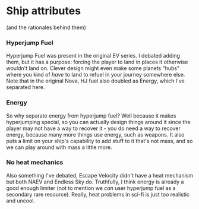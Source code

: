 # Ship attributes
(and the rationales behind them)

### Hyperjump Fuel
Hyperjump Fuel was present in the original EV series. I debated adding them, but it has a purpose: forcing the player to land in places it otherwise wouldn't land on. Clever design might even make some planets "hubs" where you kind of _have_ to land to refuel in your journey somewhere else.
Note that in the original Nova, HJ fuel also doubled as Energy, which I've separated here.

### Energy
So why separate energy from hyperjump fuel? Well because it makes hyperjumping special, so you can actually design things around it since the player may not have a way to recover it - you do need a way to recover energy, because many more things use energy, such as weapons. It also puts a limit on your ship's capability to add stuff to it that's not mass, and so we can play around with mass a little more.

### No heat mechanics
Also something I've debated, Escape Velocity didn't have a heat mechanism but both NAEV and Endless Sky do.
Truthfully, I think energy is already a good enough limiter (not to mention we _can_ user hyperjump fuel as a secondary rare resource).
Really, heat problems in sci-fi is just too realistic and uncool.